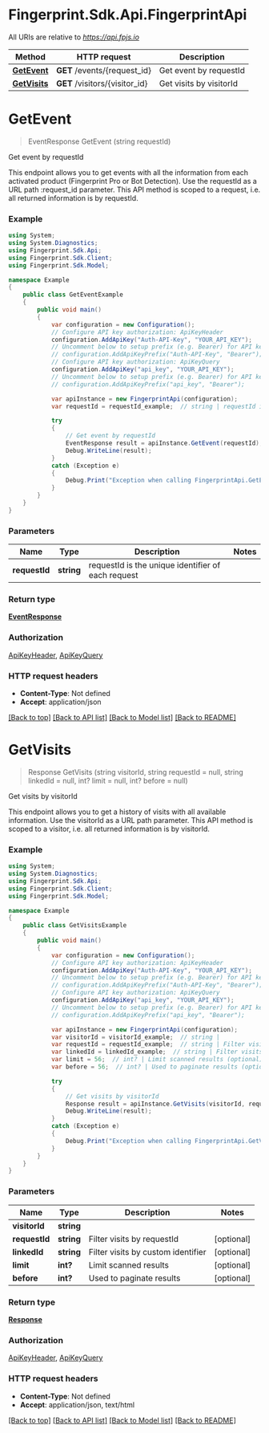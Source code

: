 # Fingerprint.Sdk.Api.FingerprintApi

All URIs are relative to *https://api.fpjs.io*

Method | HTTP request | Description
------------- | ------------- | -------------
[**GetEvent**](FingerprintApi.md#getevent) | **GET** /events/{request_id} | Get event by requestId
[**GetVisits**](FingerprintApi.md#getvisits) | **GET** /visitors/{visitor_id} | Get visits by visitorId

<a name="getevent"></a>
# **GetEvent**
> EventResponse GetEvent (string requestId)

Get event by requestId

This endpoint allows you to get events with all the information from each activated product (Fingerprint Pro or Bot Detection). Use the requestId as a URL path :request_id parameter. This API method is scoped to a request, i.e. all returned information is by requestId.

### Example
```csharp
using System;
using System.Diagnostics;
using Fingerprint.Sdk.Api;
using Fingerprint.Sdk.Client;
using Fingerprint.Sdk.Model;

namespace Example
{
    public class GetEventExample
    {
        public void main()
        {
            var configuration = new Configuration();
            // Configure API key authorization: ApiKeyHeader
            configuration.AddApiKey("Auth-API-Key", "YOUR_API_KEY");
            // Uncomment below to setup prefix (e.g. Bearer) for API key, if needed
            // configuration.AddApiKeyPrefix("Auth-API-Key", "Bearer");
            // Configure API key authorization: ApiKeyQuery
            configuration.AddApiKey("api_key", "YOUR_API_KEY");
            // Uncomment below to setup prefix (e.g. Bearer) for API key, if needed
            // configuration.AddApiKeyPrefix("api_key", "Bearer");

            var apiInstance = new FingerprintApi(configuration);
            var requestId = requestId_example;  // string | requestId is the unique identifier of each request

            try
            {
                // Get event by requestId
                EventResponse result = apiInstance.GetEvent(requestId);
                Debug.WriteLine(result);
            }
            catch (Exception e)
            {
                Debug.Print("Exception when calling FingerprintApi.GetEvent: " + e.Message );
            }
        }
    }
}
```

### Parameters

Name | Type | Description  | Notes
------------- | ------------- | ------------- | -------------
 **requestId** | **string**| requestId is the unique identifier of each request | 

### Return type

[**EventResponse**](EventResponse.md)

### Authorization

[ApiKeyHeader](../README.md#ApiKeyHeader), [ApiKeyQuery](../README.md#ApiKeyQuery)

### HTTP request headers

 - **Content-Type**: Not defined
 - **Accept**: application/json

[[Back to top]](#) [[Back to API list]](../README.md#documentation-for-api-endpoints) [[Back to Model list]](../README.md#documentation-for-models) [[Back to README]](../README.md)
<a name="getvisits"></a>
# **GetVisits**
> Response GetVisits (string visitorId, string requestId = null, string linkedId = null, int? limit = null, int? before = null)

Get visits by visitorId

This endpoint allows you to get a history of visits with all available information. Use the visitorId as a URL path parameter. This API method is scoped to a visitor, i.e. all returned information is by visitorId.

### Example
```csharp
using System;
using System.Diagnostics;
using Fingerprint.Sdk.Api;
using Fingerprint.Sdk.Client;
using Fingerprint.Sdk.Model;

namespace Example
{
    public class GetVisitsExample
    {
        public void main()
        {
            var configuration = new Configuration();
            // Configure API key authorization: ApiKeyHeader
            configuration.AddApiKey("Auth-API-Key", "YOUR_API_KEY");
            // Uncomment below to setup prefix (e.g. Bearer) for API key, if needed
            // configuration.AddApiKeyPrefix("Auth-API-Key", "Bearer");
            // Configure API key authorization: ApiKeyQuery
            configuration.AddApiKey("api_key", "YOUR_API_KEY");
            // Uncomment below to setup prefix (e.g. Bearer) for API key, if needed
            // configuration.AddApiKeyPrefix("api_key", "Bearer");

            var apiInstance = new FingerprintApi(configuration);
            var visitorId = visitorId_example;  // string | 
            var requestId = requestId_example;  // string | Filter visits by requestId (optional) 
            var linkedId = linkedId_example;  // string | Filter visits by custom identifier (optional) 
            var limit = 56;  // int? | Limit scanned results (optional) 
            var before = 56;  // int? | Used to paginate results (optional) 

            try
            {
                // Get visits by visitorId
                Response result = apiInstance.GetVisits(visitorId, requestId, linkedId, limit, before);
                Debug.WriteLine(result);
            }
            catch (Exception e)
            {
                Debug.Print("Exception when calling FingerprintApi.GetVisits: " + e.Message );
            }
        }
    }
}
```

### Parameters

Name | Type | Description  | Notes
------------- | ------------- | ------------- | -------------
 **visitorId** | **string**|  | 
 **requestId** | **string**| Filter visits by requestId | [optional] 
 **linkedId** | **string**| Filter visits by custom identifier | [optional] 
 **limit** | **int?**| Limit scanned results | [optional] 
 **before** | **int?**| Used to paginate results | [optional] 

### Return type

[**Response**](Response.md)

### Authorization

[ApiKeyHeader](../README.md#ApiKeyHeader), [ApiKeyQuery](../README.md#ApiKeyQuery)

### HTTP request headers

 - **Content-Type**: Not defined
 - **Accept**: application/json, text/html

[[Back to top]](#) [[Back to API list]](../README.md#documentation-for-api-endpoints) [[Back to Model list]](../README.md#documentation-for-models) [[Back to README]](../README.md)
